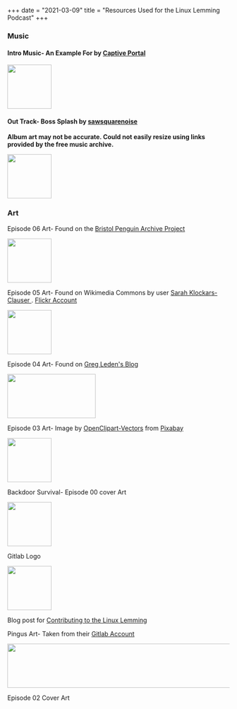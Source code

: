 +++
date = "2021-03-09"
title = "Resources Used for the Linux Lemming Podcast"
+++
### Music
#### Intro Music- An Example For by [Captive Portal](https://freemusicarchive.org/music/Captive_Portal/Toy_Sounds_Vol_1)

<img src="https://is5-ssl.mzstatic.com/image/thumb/Music128/v4/8e/93/53/8e93532d-7e65-f509-a230-7877e9c2d5f5/cover.jpg/500x500bb.webp" height=100 width=100/>

[//]: ![](https://freemusicarchive.org/image?file=images%2Falbums%2FCaptive_Portal_-_Toy_Sounds_Vol_1_-_20180907111646426.png&width=290&height=290&type=image)

#### Out Track- Boss Splash by [sawsquarenoise](https://freemusicarchive.org/music/sawsquarenoise/dojokratos) 

**Album art may not be accurate. Could not easily resize using links provided by the free music archive.**

<img src="https://1.bp.blogspot.com/-ur56HnAnt4k/XsP848AgJgI/AAAAAAAABZY/sEDt1Qt54OQXIE9ihCfdxMPejyxrsP1iACLcBGAsYHQ/s1600/00_spacejacked_ost_cover_art.png" height=100 width=100/>

[//]: ![](https://freemusicarchive.org/image?file=image%2Fmvlo0sgnTQwV6JoBcNPyOZG0FTb0bkgeikaQPPgt.jpeg&width=290&height=290&type=image)

### Art

Episode 06 Art- Found on the [Bristol Penguin Archive Project](http://www.bristol.ac.uk/penguinarchiveproject/about/archive/)

<img src="http://www.bristol.ac.uk/media-library/sites/penguinarchiveproject/migrated/images/librarianpenguin.jpg" width="100" height="100">

Episode 05 Art- Found on Wikimedia Commons by user [Sarah Klockars-Clauser
](https://commons.wikimedia.org/wiki/File:Flaming_computer_-_%22don%27t_panic%22_(4549185468).jpg). [Flickr Account](https://www.flickr.com/people/92455770@N00)

<img src="https://upload.wikimedia.org/wikipedia/commons/thumb/d/d8/Flaming_computer_-_%22don%27t_panic%22_%284549185468%29.jpg/320px-Flaming_computer_-_%22don%27t_panic%22_%284549185468%29.jpg" width="100" height="100"/>

Episode 04 Art- Found on [Greg Leden's Blog](https://gregladen.com/blog/2019/01/21/how-to-be-a-hacker/)

<img src="https://i2.wp.com/gregladen.com/blog/wp-content/uploads/2019/01/Tux_Hacker.png?resize=562%2C270&ssl=1" width="200" height="100"/>

Episode 03 Art- Image by <a href="https://pixabay.com/users/openclipart-vectors-30363/?utm_source=link-attribution&amp;utm_medium=referral&amp;utm_campaign=image&amp;utm_content=161406">OpenClipart-Vectors</a> from <a href="https://pixabay.com/?utm_source=link-attribution&amp;utm_medium=referral&amp;utm_campaign=image&amp;utm_content=161406">Pixabay</a>

<img src="https://linuxlemming.com/img/episode/e03/e03_original.png" width="100" height="100">


Backdoor Survival- Episode 00 cover Art


<img src="https://live.staticflickr.com/7205/7019634849_c3384dd55c_o.jpg"
width="100" height="100"/>

[//]: ![](https://live.staticflickr.com/7205/7019634849_9101e62305_q.jpg)


Gitlab Logo 

<img src="https://about.gitlab.com/images/press/logo/jpg/gitlab-icon-1-color-black-rgb.jpg" width=100 height=100/>

[//]:![](https://about.gitlab.com/images/press/logo/jpg/gitlab-icon-1-color-black-rgb.jpg)

Blog post for [Contributing to the Linux Lemming](blog/contributing.md)

Pingus Art- Taken from their [Gitlab Account](https://gitlab.com/pingus/pingus/-/raw/master/data/images/pingus/player0)

<img src="https://gitlab.com/pingus/pingus/-/raw/master/data/images/pingus/player0/digger.png" width=10000 height=100/>

Episode 02 Cover Art

[//]: <[dumpster fire](https://www.deviantart.com/geosammy/art/Dumpster-Fire-830738583)>

[//]: <Research - IMG_1367" by [Nicola](https://www.flickr.com/photos/15216811@N06/6067028560) licensed under CC BY 2.0>

[//]: <Stars- [Mike Lewinski](https://www.flickr.com/photos/73449134@N04/8666377749)>

[//]: <Research and Stars were combined using Glimpse Software ~03/2021>
